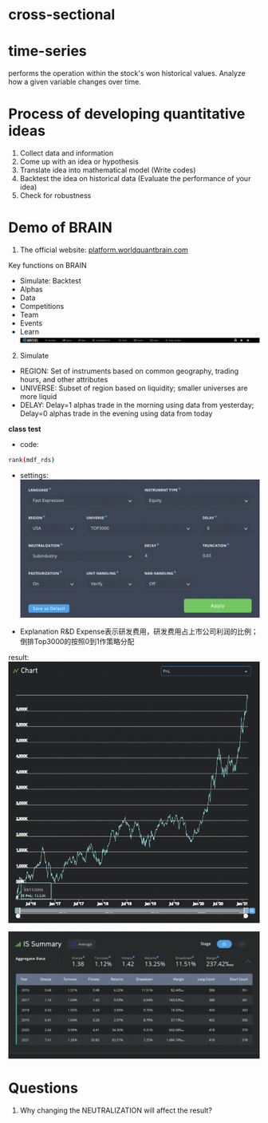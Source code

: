 

# cross-sectional


# time-series
performs the operation within the stock's won historical values. Analyze how a given variable changes over time.


# Process of developing quantitative ideas
1. Collect data and information
2. Come up with an idea or hypothesis
3. Translate idea into mathematical model (Write codes)
4. Backtest the idea on historical data (Evaluate the performance of your idea)
5. Check for robustness


# Demo of BRAIN
1. The official website: [platform.worldquantbrain.com](platform.worldquantbrain.com)

Key functions on BRAIN
* Simulate: Backtest
* Alphas
* Data
* Competitions
* Team
* Events
* Learn
![Alt text](worldquant_website.png)


2. Simulate
* REGION: Set of instruments based on common geography, trading hours, and other attributes
* UNIVERSE: Subset of region based on liquidity; smaller universes are more liquid
* DELAY: Delay=1 alphas trade in the morning using data from yesterday; Delay=0 alphas trade in the evening using data from today

**class test**

* code: 
```bash
rank(mdf_rds)
```
* settings:
![Alt text](image.png)

* Explanation
R&D Expense表示研发费用，研发费用占上市公司利润的比例；倒排Top3000的按照0到1作策略分配

result:
![Alt text](image-1.png)

![Alt text](image-2.png)



# Questions
1. Why changing the NEUTRALIZATION will affect the result?
